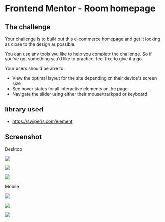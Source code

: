 # Frontend Mentor - Room homepage

## The challenge

Your challenge is to build out this e-commerce homepage and get it looking as close to the design as possible.

You can use any tools you like to help you complete the challenge. So if you've got something you'd like to practice, feel free to give it a go.

Your users should be able to:

- View the optimal layout for the site depending on their device's screen size
- See hover states for all interactive elements on the page
- Navigate the slider using either their mouse/trackpad or keyboard

## library used

- https://swiperjs.com/element

## Screenshot

Desktop

![](./assets/desktopSlide1.png)

![](./assets/desktopSlide2.png)

![](./assets/desktopSlide3.png)

Mobile

![](./assets/mobileSlide1.png)

![](./assets/mobileSlide2.png)

![](./assets/mobileSlide3.png)
